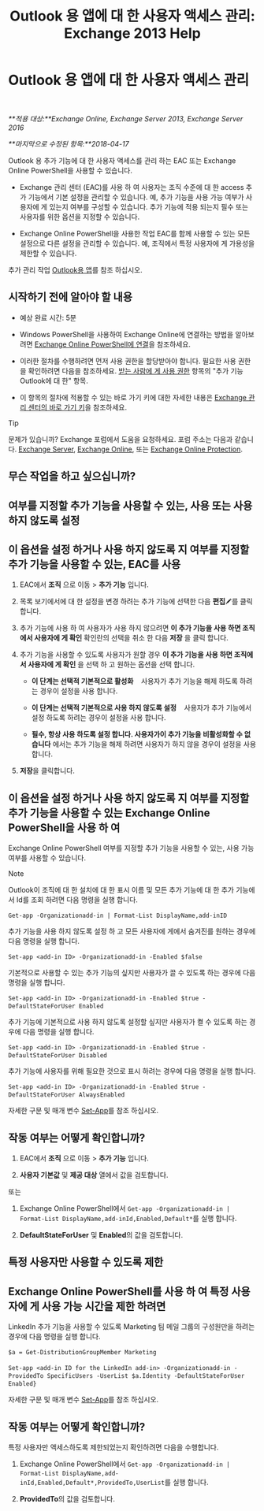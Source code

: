 ﻿---
title: 'Outlook 용 앱에 대 한 사용자 액세스 관리: Exchange 2013 Help'
TOCTitle: Outlook 용 앱에 대 한 사용자 액세스 관리
ms:assetid: e5833dec-a23a-439e-ac03-92671817bff8
ms:mtpsurl: https://technet.microsoft.com/ko-kr/library/JJ943757(v=EXCHG.150)
ms:contentKeyID: 52058127
ms.date: 05/22/2018
mtps_version: v=EXCHG.150
ms.translationtype: MT
---

# Outlook 용 앱에 대 한 사용자 액세스 관리

 

_**적용 대상:**Exchange Online, Exchange Server 2013, Exchange Server 2016_

_**마지막으로 수정된 항목:**2018-04-17_

Outlook 용 추가 기능에 대 한 사용자 액세스를 관리 하는 EAC 또는 Exchange Online PowerShell을 사용할 수 있습니다.

  - Exchange 관리 센터 (EAC)를 사용 하 여 사용자는 조직 수준에 대 한 access 추가 기능에서 기본 설정을 관리할 수 있습니다. 예, 추가 기능을 사용 가능 여부가 사용자에 게 있는지 여부를 구성할 수 있습니다. 추가 기능에 적용 되는지 필수 또는 사용자를 위한 옵션을 지정할 수 있습니다.

  - Exchange Online PowerShell을 사용한 작업 EAC를 함께 사용할 수 있는 모든 설정으로 다른 설정을 관리할 수 있습니다. 예, 조직에서 특정 사용자에 게 가용성을 제한할 수 있습니다.

추가 관리 작업 [Outlook용 앱](add-ins-for-outlook-exchange-2013-help.md)를 참조 하십시오.

## 시작하기 전에 알아야 할 내용

  - 예상 완료 시간: 5분

  - Windows PowerShell을 사용하여 Exchange Online에 연결하는 방법을 알아보려면 [Exchange Online PowerShell에 연결](https://go.microsoft.com/fwlink/p/?linkid=396554)을 참조하세요.

  - 이러한 절차를 수행하려면 먼저 사용 권한을 할당받아야 합니다. 필요한 사용 권한을 확인하려면 다음을 참조하세요. [받는 사람에 게 사용 권한](recipients-permissions-exchange-2013-help.md) 항목의 "추가 기능 Outlook에 대 한" 항목.

  - 이 항목의 절차에 적용할 수 있는 바로 가기 키에 대한 자세한 내용은 [Exchange 관리 센터의 바로 가기 키](keyboard-shortcuts-in-the-exchange-admin-center-exchange-online-protection-help.md)을 참조하세요.


> [!TIP]
> 문제가 있습니까? Exchange 포럼에서 도움을 요청하세요. 포럼 주소는 다음과 같습니다. <A href="https://go.microsoft.com/fwlink/p/?linkid=60612">Exchange Server</A>, <A href="https://go.microsoft.com/fwlink/p/?linkid=267542">Exchange Online</A>, 또는 <A href="https://go.microsoft.com/fwlink/p/?linkid=285351">Exchange Online Protection</A>.



## 무슨 작업을 하고 싶으십니까?

## 여부를 지정할 추가 기능을 사용할 수 있는, 사용 또는 사용 하지 않도록 설정

## 이 옵션을 설정 하거나 사용 하지 않도록 지 여부를 지정할 추가 기능을 사용할 수 있는, EAC를 사용

1.  EAC에서 **조직** 으로 이동 \> **추가 기능** 입니다.

2.  목록 보기에서에 대 한 설정을 변경 하려는 추가 기능에 선택한 다음 **편집**![편집 아이콘](images/JJ218640.6f53ccb2-1f13-4c02-bea0-30690e6ea71d(EXCHG.150).gif "편집 아이콘")를 클릭 합니다.

3.  추가 기능에 사용 하 여 사용자가 사용 하지 않으려면 **이 추가 기능을 사용 하면 조직에서 사용자에 게 확인** 확인란의 선택을 취소 한 다음 **저장** 을 클릭 합니다.

4.  추가 기능을 사용할 수 있도록 사용자가 원할 경우 **이 추가 기능을 사용 하면 조직에서 사용자에 게 확인** 을 선택 하 고 원하는 옵션을 선택 합니다.
    
      - **이 단계는 선택적 기본적으로 활성화**    사용자가 추가 기능을 해제 하도록 하려는 경우이 설정을 사용 합니다.
    
      - **이 단계는 선택적 기본적으로 사용 하지 않도록 설정**    사용자가 추가 기능에서 설정 하도록 하려는 경우이 설정을 사용 합니다.
    
      - **필수, 항상 사용 하도록 설정 합니다. 사용자가이 추가 기능을 비활성화할 수 없습니다** 에서는 추가 기능을 해제 하려면 사용자가 하지 않을 경우이 설정을 사용 합니다.

5.  **저장**을 클릭합니다.

## 이 옵션을 설정 하거나 사용 하지 않도록 지 여부를 지정할 추가 기능을 사용할 수 있는 Exchange Online PowerShell을 사용 하 여

Exchange Online PowerShell 여부를 지정할 추가 기능을 사용할 수 있는, 사용 가능 여부를 사용할 수 있습니다.


> [!NOTE]
> Outlook이 조직에 대 한 설치에 대 한 표시 이름 및 모든 추가 기능에 대 한 추가 기능에서 Id를 조회 하려면 다음 명령을 실행 합니다.



    Get-app -Organizationadd-in | Format-List DisplayName,add-inID

추가 기능을 사용 하지 않도록 설정 하 고 모든 사용자에 게에서 숨겨진를 원하는 경우에 다음 명령을 실행 합니다.

    Set-app <add-in ID> -Organizationadd-in -Enabled $false

기본적으로 사용할 수 있는 추가 기능의 싶지만 사용자가 끌 수 있도록 하는 경우에 다음 명령을 실행 합니다.

    Set-app <add-in ID> -Organizationadd-in -Enabled $true -DefaultStateForUser Enabled

추가 기능에 기본적으로 사용 하지 않도록 설정할 싶지만 사용자가 켤 수 있도록 하는 경우에 다음 명령을 실행 합니다.

    Set-app <add-in ID> -Organizationadd-in -Enabled $true -DefaultStateForUser Disabled

추가 기능에 사용자를 위해 필요한 것으로 표시 하려는 경우에 다음 명령을 실행 합니다.

    Set-app <add-in ID> -Organizationadd-in -Enabled $true -DefaultStateForUser AlwaysEnabled

자세한 구문 및 매개 변수 [Set-App](https://technet.microsoft.com/ko-kr/library/jj218630\(v=exchg.150\))를 참조 하십시오.

## 작동 여부는 어떻게 확인합니까?

1.  EAC에서 **조직** 으로 이동 \> **추가 기능** 입니다.

2.  **사용자 기본값** 및 **제공 대상** 열에서 값을 검토합니다.

또는

1.  Exchange Online PowerShell에서 `Get-app -Organizationadd-in | Format-List DisplayName,add-inId,Enabled,Default*`를 실행 합니다.

2.  **DefaultStateForUser** 및 **Enabled**의 값을 검토합니다.

## 특정 사용자만 사용할 수 있도록 제한

## Exchange Online PowerShell를 사용 하 여 특정 사용자에 게 사용 가능 시간을 제한 하려면

LinkedIn 추가 기능을 사용할 수 있도록 Marketing 팀 메일 그룹의 구성원만을 하려는 경우에 다음 명령을 실행 합니다.

    $a = Get-DistributionGroupMember Marketing

    Set-app <add-in ID for the LinkedIn add-in> -Organizationadd-in -ProvidedTo SpecificUsers -UserList $a.Identity -DefaultStateForUser Enabled}

자세한 구문 및 매개 변수 [Set-App](https://technet.microsoft.com/ko-kr/library/jj218630\(v=exchg.150\))를 참조 하십시오.

## 작동 여부는 어떻게 확인합니까?

특정 사용자만 액세스하도록 제한되었는지 확인하려면 다음을 수행합니다.

1.  Exchange Online PowerShell에서 `Get-app -Organizationadd-in | Format-List DisplayName,add-inId,Enabled,Default*,ProvidedTo,UserList`를 실행 합니다.

2.  **ProvidedTo**의 값을 검토합니다.


